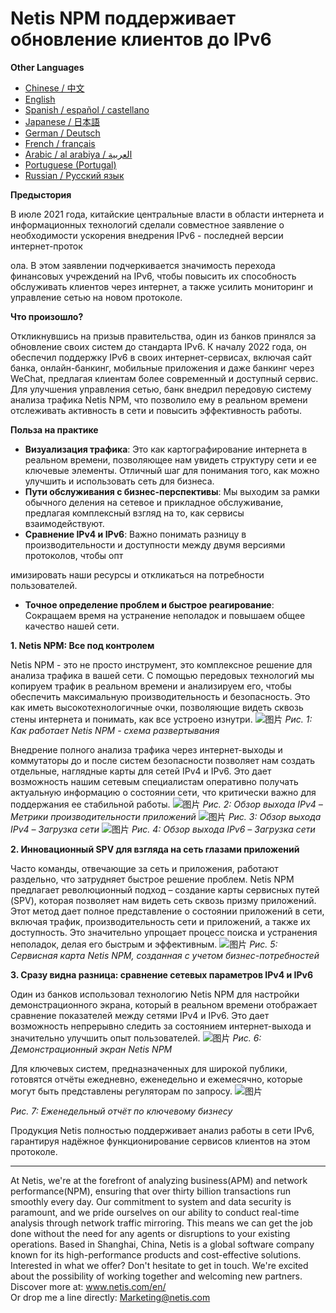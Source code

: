 # Netis NPM поддерживает обновление клиентов до IPv6

**Other Languages**

+ [Chinese / 中文](https://github.com/lvdeshuii/OverFlow/blob/main/docs/zh/Netis-NPM-Empowers-Customers-IPv6-Upgrade-zh.md)
+ [English](https://github.com/lvdeshuii/OverFlow/blob/main/docs/en/Netis-NPM-Empowers-Customers-IPv6-Upgrade-en.md)
+ [Spanish / español / castellano](https://github.com/lvdeshuii/OverFlow/blob/main/docs/es/Netis-NPM-Empowers-Customers-IPv6-Upgrade-es.md)
+ [Japanese / 日本語](https://github.com/lvdeshuii/OverFlow/blob/main/docs/ja/Netis-NPM-Empowers-Customers-IPv6-Upgrade-ja.md)
+ [German / Deutsch](https://github.com/lvdeshuii/OverFlow/blob/main/docs/de/Netis-NPM-Empowers-Customers-IPv6-Upgrade-de.md)
+ [French / français](https://github.com/lvdeshuii/OverFlow/blob/main/docs/fr/Netis-NPM-Empowers-Customers-IPv6-Upgrade-fr.md)
+ [Arabic / al arabiya / العربية](https://github.com/lvdeshuii/OverFlow/blob/main/docs/ar/Netis-NPM-Empowers-Customers-IPv6-Upgrade-ar.md)
+ [Portuguese (Portugal)](https://github.com/lvdeshuii/OverFlow/blob/main/docs/pt/Netis-NPM-Empowers-Customers-IPv6-Upgrade-pt.md)
+ [Russian / Русский язык](https://github.com/lvdeshuii/OverFlow/blob/main/docs/ru/Netis-NPM-Empowers-Customers-IPv6-Upgrade-ru.md)

**Предыстория**

В июле 2021 года, китайские центральные власти в области интернета и информационных технологий сделали совместное заявление о необходимости ускорения внедрения IPv6 - последней версии интернет-проток

ола. В этом заявлении подчеркивается значимость перехода финансовых учреждений на IPv6, чтобы повысить их способность обслуживать клиентов через интернет, а также усилить мониторинг и управление сетью на новом протоколе.

**Что произошло?**

Откликнувшись на призыв правительства, один из банков принялся за обновление своих систем до стандарта IPv6. К началу 2022 года, он обеспечил поддержку IPv6 в своих интернет-сервисах, включая сайт банка, онлайн-банкинг, мобильные приложения и даже банкинг через WeChat, предлагая клиентам более современный и доступный сервис. Для улучшения управления сетью, банк внедрил передовую систему анализа трафика Netis NPM, что позволило ему в реальном времени отслеживать активность в сети и повысить эффективность работы.

**Польза на практике**

- **Визуализация трафика**: Это как картографирование интернета в реальном времени, позволяющее нам увидеть структуру сети и ее ключевые элементы. Отличный шаг для понимания того, как можно улучшить и использовать сеть для бизнеса.
- **Пути обслуживания с бизнес-перспективы**: Мы выходим за рамки обычного деления на сетевое и прикладное обслуживание, предлагая комплексный взгляд на то, как сервисы взаимодействуют.
- **Сравнение IPv4 и IPv6**: Важно понимать разницу в производительности и доступности между двумя версиями протоколов, чтобы опт

имизировать наши ресурсы и откликаться на потребности пользователей.
- **Точное определение проблем и быстрое реагирование**: Сокращаем время на устранение неполадок и повышаем общее качество нашей сети.

**1. Netis NPM: Все под контролем**

Netis NPM - это не просто инструмент, это комплексное решение для анализа трафика в вашей сети. С помощью передовых технологий мы копируем трафик в реальном времени и анализируем его, чтобы обеспечить максимальную производительность и безопасность. Это как иметь высокотехнологичные очки, позволяющие видеть сквозь стены интернета и понимать, как все устроено изнутри.
![图片](https://mmbiz.qpic.cn/mmbiz_png/o672k3fsicq3hHmITGktAGic9O31RicFkrdmOY8s0Zx1QLXLJAwZPCTCVweXBzFohlQVec4ZWSD75iafRL0nuxPedQ/640?wx_fmt=png&wxfrom=5&wx_lazy=1&wx_co=1)
*Рис. 1: Как работает Netis NPM - схема развертывания*

Внедрение полного анализа трафика через интернет-выходы и коммутаторы до и после систем безопасности позволяет нам создать отдельные, наглядные карты для сетей IPv4 и IPv6. Это дает возможность нашим сетевым специалистам оперативно получать актуальную информацию о состоянии сети, что критически важно для поддержания ее стабильной работы.
![图片](https://mmbiz.qpic.cn/mmbiz_png/o672k3fsicq3hHmITGktAGic9O31RicFkrdzV9UeJb7j2j2MdKqialiaWyAg8aaWdNAnxxkH5ibOpcL3mykCg1G68bPA/640?wx_fmt=png&wxfrom=5&wx_lazy=1&wx_co=1)
*Рис. 2: Обзор выхода IPv4 – Метрики производительности приложений*
![图片](https://mmbiz.qpic.cn/mmbiz_png/o672k3fsicq3hHmITGktAGic9O31RicFkrdLebyqoTAYIJEwomHz2EAtVUYrickXjJ57I8POcGUIXDL3wg7TzyibD6w/640?wx_fmt=png&wxfrom=5&wx_lazy=1&wx_co=1)
*Рис. 3: Обзор выхода IPv4 – Загрузка сети*
![图片](https://mmbiz.qpic.cn/mmbiz_png/o672k3fsicq3hHmITGktAGic9O31RicFkrdNd5IJZE9kThvyGBOKXnLbicb8h9yHh7gQZXriboIntLgvIXEjXSFLUrQ/640?wx_fmt=png&wxfrom=5&wx_lazy=1&wx_co=1)
*Рис. 4: Обзор выхода IPv6 – Загрузка сети*

**2. Инновационный SPV для взгляда на сеть глазами приложений**

Часто команды, отвечающие за сеть и приложения, работают раздельно, что затрудняет быстрое решение проблем. Netis NPM предлагает революционный подход – создание карты сервисных путей (SPV), которая позволяет нам видеть сеть сквозь призму приложений. Этот метод дает полное представление о состоянии приложений в сети, включая трафик, производительность сети и приложений, а также их доступность. Это значительно упрощает процесс поиска и устранения неполадок, делая его быстрым и эффективным.
![图片](https://mmbiz.qpic.cn/mmbiz_png/o672k3fsicq3hHmITGktAGic9O31RicFkrd7ibZGpAdR6x5s4JPYOrSQqgibTXTVoK53cRxPSawqYnplztwXVAiaNIFQ/640?wx_fmt=png&wxfrom=5&wx_lazy=1&wx_co=1)
*Рис. 5: Сервисная карта Netis NPM, созданная с учетом бизнес-потребностей*

**3. Сразу видна разница: сравнение сетевых параметров IPv4 и IPv6**

Один из банков использовал технологию Netis NPM для настройки демонстрационного экрана, который в реальном времени отображает сравнение показателей между сетями IPv4 и IPv6. Это дает возможность непрерывно следить за состоянием интернет-выхода и значительно улучшить опыт пользователей.
![图片](https://mmbiz.qpic.cn/mmbiz_png/o672k3fsicq3hHmITGktAGic9O31RicFkrd0icN9vsmAf2Tp1gks2V2Z3nx266D6ia02XqbTP9Jvu1srs0ve7xFa2Dw/640?wx_fmt=png&wxfrom=5&wx_lazy=1&wx_co=1)
*Рис. 6: Демонстрационный экран Netis NPM*

Для ключевых систем, предназначенных для широкой публики, готовятся отчёты ежедневно, еженедельно и ежемесячно, которые могут быть представлены регуляторам по запросу.
![图片](https://mmbiz.qpic.cn/mmbiz_png/o672k3fsicq3hHmITGktAGic9O31RicFkrdIngXzdI72uJ9mrwpx0LHnmpWslsam5qu2s1R5ADQDcTos941Xz4vXg/640?wx_fmt=png&wxfrom=5&wx_lazy=1&wx_co=1)

*Рис. 7: Еженедельный отчёт по ключевому бизнесу*

Продукция Netis полностью поддерживает анализ работы в сети IPv6, гарантируя надёжное функционирование сервисов клиентов на этом протоколе.
***
At Netis, we're at the forefront of analyzing business(APM) and network performance(NPM), ensuring that over thirty billion transactions run smoothly every day. Our commitment to system and data security is paramount, and we pride ourselves on our ability to conduct real-time analysis through network traffic mirroring. This means we can get the job done without the need for any agents or disruptions to your existing operations. Based in Shanghai, China, Netis is a global software company known for its high-performance products and cost-effective solutions. Interested in what we offer? Don't hesitate to get in touch. We're excited about the possibility of working together and welcoming new partners.  
Discover more at: www.netis.com/en/  
Or drop me a line directly: Marketing@netis.com
